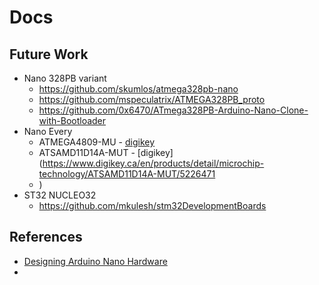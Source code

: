 # Docs

## Future Work

- Nano 328PB variant
  - https://github.com/skumlos/atmega328pb-nano
  - https://github.com/mspeculatrix/ATMEGA328PB_proto
  - https://github.com/0x6470/ATmega328PB-Arduino-Nano-Clone-with-Bootloader
- Nano Every
  - ATMEGA4809-MU - [digikey](https://www.digikey.ca/en/products/detail/microchip-technology/ATMEGA4809-MU/10444906)
  - ATSAMD11D14A-MUT - [digikey](https://www.digikey.ca/en/products/detail/microchip-technology/ATSAMD11D14A-MUT/5226471
  - )
- ST32 NUCLEO32
  - https://github.com/mkulesh/stm32DevelopmentBoards

## References

- [Designing Arduino Nano Hardware](https://docs.arduino.cc/learn/hardware/nano-pcb-guide/)
- 